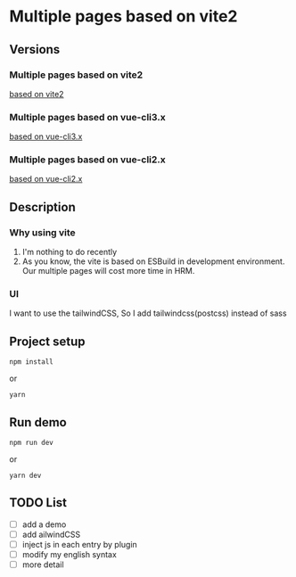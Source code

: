 # Multiple pages based on vite2

## Versions
### Multiple pages based on vite2
[based on vite2](https://github.com/sknightq/vue-mpc/tree/master)
### Multiple pages based on vue-cli3.x
[based on vue-cli3.x](https://github.com/sknightq/vue-mpc/tree/vue-cli3.x)
### Multiple pages based on vue-cli2.x
[based on vue-cli2.x](https://github.com/sknightq/vue-mpc/tree/vue-cli2.x)  

## Description  
### Why using vite  
1. I'm nothing to do recently  
2. As you know, the vite is based on ESBuild in development environment. Our multiple pages will cost more time in HRM.   
### UI  
I want to use the tailwindCSS, So I add tailwindcss(postcss) instead of sass

## Project setup
```
npm install
```
or
```
yarn
```

## Run demo
```
npm run dev
```
or
```
yarn dev
```

## TODO List
- [ ] add a demo
- [ ] add ailwindCSS
- [ ] inject js in each entry by plugin
- [ ] modify my english syntax
- [ ] more detail
